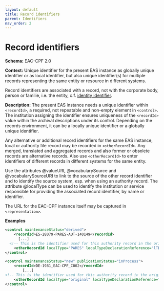 ```yaml
---
layout: default
title: Record identifiers
parent: Identifiers
nav_order: 2
---
```


# Record identifiers

**Schema:** 
EAC-CPF 2.0

**Context:** 
Unique identifier for the present EAS instance as globally unique identifier or as local identifier, but also unique identifier(s) for multiple records representing the same entity or resource in different systems. 

Record identifiers are associated with a record, not with the corporate body, person or familie, i.e. the entity, c.f. [identity identifier](entity-id.md).

**Description:** The present EAS instance needs a unique identifier within `<recordId>`, a required, not repeatable and non-empty element in `<control>`. The institution assigning the identifier ensures uniqueness of the `<recordId>` value within the archival descriptions under its control. Depending on the records environment, it can be a locally unique identifier or a globally unique identifier.

Any alternative or additional record identifiers for the same EAS instance, local or authority file record may be recorded in `<otherRecordId>`. Any merged, translated and aggregated records and also former or obsolete records are alternative records. Also use `<otherRecordId>` to enter identifiers of different records in different systems for the same entity.

Use the attributes @valueURI, @vocabularySource and @vocabularySourceURI to link to the source of the other record identifier and to identify the source system, esp. when using an authority record. The attribute @localType can be used to identify the institution or service responsible for providing the associated record identifier, by name or identifier.

The URL for the EAC-CPF instance itself may be captured in `<representation>`.

**Examples**
```xml
<control maintenanceStatus="derived">
  	<recordId>ES-28079-PARES-AUT-140149</recordId>
	  [...]
  <!-- This is the identifier used for this authority record in the original system. -->
    <otherRecordId localType="PARES" localTypeDeclarationReference="lTD1">140149</otherRecordId>
</control>
```
```xml
<control maintenanceStatus="new" publicationStatus="inProcess">
    <recordId>DE-1981_EAC-CPF_C002</recordId>
	    [...]
<!-- This is the identifier used for this authority record in the original system. -->
    <otherRecordId localType="original" localTypeDeclarationReference="lTD1">AUBT-ISAAR-C-002</otherRecordId>
</control>
```
